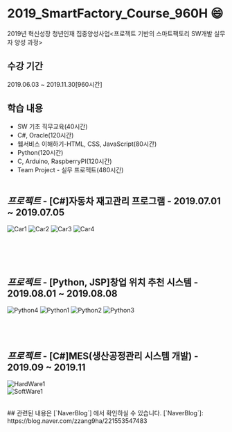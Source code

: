 # 2019_SmartFactory_Course_960H :smile:  
2019년 혁신성장 청년인재 집중양성사업<프로젝트 기반의 스마트팩토리 SW개발 실무자 양성 과정>  

## 수강 기간
2019.06.03 ~ 2019.11.30[960시간]

## 학습 내용
* SW 기초 직무교육(40시간)  
* C#, Oracle(120시간)  
* 웹서비스 이해하기-HTML, CSS, JavaScript(80시간)  
* Python(120시간)  
* C, Arduino, RaspberryPI(120시간)
* Team Project - 실무 프로젝트(480시간)
<br><br>
## *프로젝트* - [C#]자동차 재고관리 프로그램 - 2019.07.01 ~ 2019.07.05
![Car1](https://user-images.githubusercontent.com/50076031/67653235-eb011d80-f98b-11e9-90d9-759f4ae6caed.PNG)
![Car2](https://user-images.githubusercontent.com/50076031/67653236-eb99b400-f98b-11e9-92c6-b38ba8deebb3.PNG)
![Car3](https://user-images.githubusercontent.com/50076031/67653237-eb99b400-f98b-11e9-9ea0-e30fdcbbb4e3.PNG)
![Car4](https://user-images.githubusercontent.com/50076031/67653238-eb99b400-f98b-11e9-9e68-37ffb63bbbc8.PNG)  
<br><br><br><br>  
## *프로젝트* - [Python, JSP]창업 위치 추천 시스템 - 2019.08.01 ~ 2019.08.08
![Python4](https://user-images.githubusercontent.com/50076031/67653336-4af7c400-f98c-11e9-924c-dfa4ee1ea9a6.PNG)
![Python1](https://user-images.githubusercontent.com/50076031/67653337-4af7c400-f98c-11e9-9861-711c1e13cf19.PNG)
![Python2](https://user-images.githubusercontent.com/50076031/67653338-4af7c400-f98c-11e9-842a-e3f9cf9d9651.PNG)
![Python3](https://user-images.githubusercontent.com/50076031/67653339-4b905a80-f98c-11e9-893e-caf3a50e41a0.PNG)
<br><br><br><br>  
## *프로젝트* - [C#]MES(생산공정관리 시스템 개발) - 2019.09 ~ 2019.11
![HardWare1](https://user-images.githubusercontent.com/50076031/67630425-99dd2500-f8ca-11e9-91dd-a0353d877fcf.PNG)  
![SoftWare1](https://user-images.githubusercontent.com/50076031/67630426-9a75bb80-f8ca-11e9-8b00-e881b16a0c39.PNG)  

<br>
##  관련된 내용은 [`NaverBlog`] 에서 확인하실 수 있습니다.  
[`NaverBlog`]: https://blog.naver.com/zzang9ha/221553547483
